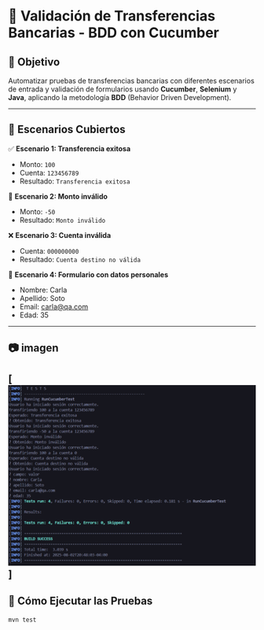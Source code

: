 # 🏦 Validación de Transferencias Bancarias - BDD con Cucumber

## 🎯 Objetivo  
Automatizar pruebas de transferencias bancarias con diferentes escenarios de entrada y validación de formularios usando **Cucumber**, **Selenium** y **Java**, aplicando la metodología **BDD** (Behavior Driven Development).

---

## 📄 Escenarios Cubiertos

✅ **Escenario 1: Transferencia exitosa**  
- Monto: `100`  
- Cuenta: `123456789`  
- Resultado: `Transferencia exitosa`

🚫 **Escenario 2: Monto inválido**  
- Monto: `-50`  
- Resultado: `Monto inválido`

❌ **Escenario 3: Cuenta inválida**  
- Cuenta: `000000000`  
- Resultado: `Cuenta destino no válida`

🧾 **Escenario 4: Formulario con datos personales**  
- Nombre: Carla  
- Apellido: Soto  
- Email: carla@qa.com  
- Edad: 35

---
## :camera: imagen 
[![imagen](imagen/foto.png)]
---

## 🧪 Cómo Ejecutar las Pruebas

```bash
mvn test

